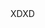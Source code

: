 <html>
<head>
<title>(Type a title for your page here)</title>
XDXD
 
</head>

<body onload=display_ct();>
<span id='ct' ></span>

</body>
</html>
